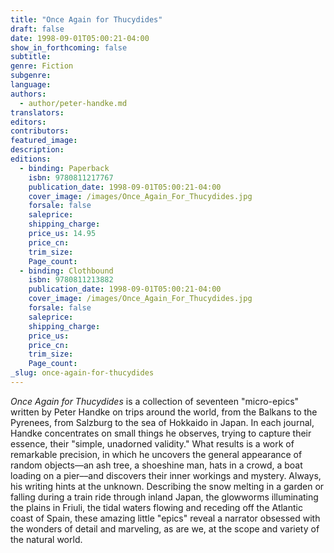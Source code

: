 ```yaml
---
title: "Once Again for Thucydides"
draft: false
date: 1998-09-01T05:00:21-04:00
show_in_forthcoming: false
subtitle:
genre: Fiction
subgenre:
language:
authors:
  - author/peter-handke.md
translators:
editors:
contributors:
featured_image:
description:
editions:
  - binding: Paperback
    isbn: 9780811217767
    publication_date: 1998-09-01T05:00:21-04:00
    cover_image: /images/Once_Again_For_Thucydides.jpg
    forsale: false
    saleprice:
    shipping_charge:
    price_us: 14.95
    price_cn:
    trim_size:
    Page_count:
  - binding: Clothbound
    isbn: 9780811213882
    publication_date: 1998-09-01T05:00:21-04:00
    cover_image: /images/Once_Again_For_Thucydides.jpg
    forsale: false
    saleprice:
    shipping_charge:
    price_us:
    price_cn:
    trim_size:
    Page_count:
_slug: once-again-for-thucydides
---
```


_Once Again for Thucydides_ is a collection of seventeen "micro-epics" written by Peter Handke on trips around the world, from the Balkans to the Pyrenees, from Salzburg to the sea of Hokkaido in Japan. In each journal, Handke concentrates on small things he observes, trying to capture their essence, their "simple, unadorned validity." What results is a work of remarkable precision, in which he uncovers the general appearance of random objects––an ash tree, a shoeshine man, hats in a crowd, a boat loading on a pier––and discovers their inner workings and mystery. Always, his writing hints at the unknown. Describing the snow melting in a garden or falling during a train ride through inland Japan, the glowworms illuminating the plains in Friuli, the tidal waters flowing and receding off the Atlantic coast of Spain, these amazing little "epics" reveal a narrator obsessed with the wonders of detail and marveling, as are we, at the scope and variety of the natural world.

